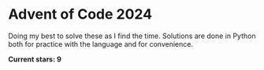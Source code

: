 # Advent of Code 2024

Doing my best to solve these as I find the time.
Solutions are done in Python both for practice with the language and for convenience.

**Current stars: 9**
